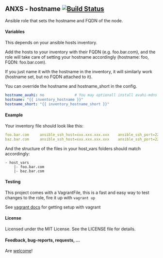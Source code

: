 ## ANXS - hostname [![Build Status](https://travis-ci.org/ANXS/hostname.png)](https://travis-ci.org/ANXS/hostname)

Ansible role that sets the hostname and FQDN of the node.


#### Variables

This depends on your ansible hosts inventory.

Add the hosts to your inventory with their FQDN (e.g. foo.bar.com), and the role will take care of setting your hostname accordingly (hostname: foo, FQDN: foo.bar.com).

If you just name it with the hostname in the inventory, it will similarly work (hostname set, but no FQDN attached to it).

You can override the hostname and hostname_short in the config.

```yaml
hostname_avahi: no              # You may optionall install avahi-mdns and libnss-mdns. This is useful in vagrant.
hostname: "{{ inventory_hostname }}"
hostname_short: "{{ inventory_hostname_short }}"
```

#### Example

Your inventory file should look like this:

```yaml
foo.bar.com     ansible_ssh_host=xxx.xxx.xxx.xxx    ansible_ssh_port=22
baz.bar.com     ansible_ssh_host=xxx.xxx.xxx.xxx    ansible_ssh_port=22
```

And the structure of the files in your host_vars folders should match accordingly:

```
- host_vars
    |- foo.bar.com
    |- baz.bar.com
```


#### Testing
This project comes with a VagrantFile, this is a fast and easy way to test changes to the role, fire it up with `vagrant up`

See [vagrant docs](https://docs.vagrantup.com/v2/) for getting setup with vagrant


#### License

Licensed under the MIT License. See the LICENSE file for details.


#### Feedback, bug-reports, requests, ...

Are [welcome](https://github.com/ANXS/hostname/issues)!
